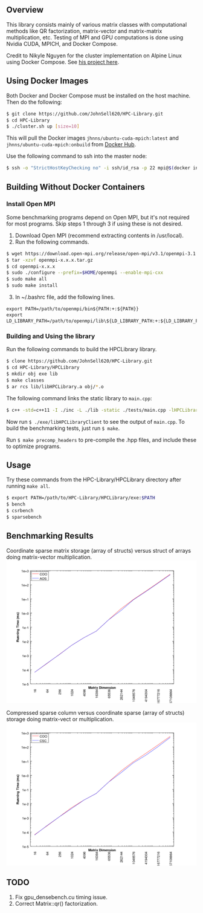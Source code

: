 ## Overview
This library consists mainly of various matrix classes with computational methods like QR factorization, matrix-vector and matrix-matrix multiplication, etc. Testing of MPI and GPU computations is done using Nvidia CUDA, MPICH, and Docker Compose.

Credit to Nikyle Nguyen for the cluster implementation on Alpine Linux using Docker Compose. See [his project here](https://github.com/NLKNguyen/alpine-mpich).

## Using Docker Images
Both Docker and Docker Compose must be installed on the host machine. Then do the following:
```bash
$ git clone https://github.com/JohnSell620/HPC-Library.git
$ cd HPC-Library
$ ./cluster.sh up [size=10]
```
This will pull the Docker images `jhnns/ubuntu-cuda-mpich:latest` and `jhnns/ubuntu-cuda-mpich:onbuild` from [Docker Hub](https://hub.docker.com/r/jhnns/ubuntu-cuda-mpich/).

Use the following command to ssh into the master node:
```bash
$ ssh -o "StrictHostKeyChecking no" -i ssh/id_rsa -p 22 mpi@$(docker inspect -f '{{range .NetworkSettings.Networks}}{{.IPAddress}}{{end}}' hpclibrary_master_1)
```

## Building Without Docker Containers
### Install Open MPI
Some benchmarking programs depend on Open MPI, but it's not required for most programs. Skip steps 1 through 3 if using these is not desired.
1. Download Open MPI (recommend extracting contents in /usr/local).
2. Run the following commands.
```bash
$ wget https://download.open-mpi.org/release/open-mpi/v3.1/openmpi-3.1.3.tar.gz
$ tar -xzvf openmpi-x.x.x.tar.gz
$ cd openmpi-x.x.x
$ sudo ./configure --prefix=$HOME/openmpi --enable-mpi-cxx
$ sudo make all
$ sudo make install
```
3. In ~/.bashrc file, add the following lines.
```
export PATH=/path/to/openmpi/bin${PATH:+:${PATH}}
export LD_LIBRARY_PATH=/path/to/openmpi/lib\${LD_LIBRARY_PATH:+:${LD_LIBRARY_PATH}}
```

### Building and Using the library
Run the following commands to build the HPCLibrary library.
```bash
$ clone https://github.com/JohnSell620/HPC-Library.git
$ cd HPC-Library/HPCLibrary
$ mkdir obj exe lib
$ make classes
$ ar rcs lib/libHPCLibrary.a obj/*.o
```
The following command links the static library to `main.cpp`:
```bash
$ c++ -std=c++11 -I ./inc -L ./lib -static ./tests/main.cpp -lHPCLibrary -o ./exe/libHPCLibraryClient
```
Now run `$ ./exe/libHPCLibraryClient` to see the output of `main.cpp`. To build the benchmarking tests, just run `$ make`.

Run `$ make precomp_headers` to pre-compile the .hpp files, and include these to optimize programs.

## Usage
Try these commands from the HPC-Library/HPCLibrary directory after running `make all`.
```bash
$ export PATH=/path/to/HPC-Library/HPCLibrary/exe:$PATH
$ bench
$ csrbench
$ sparsebench
```

## Benchmarking Results
Coordinate sparse matrix storage (array of structs) versus struct of arrays doing matrix-vector multiplication.
<img src="./HPCLibrary/graphs/AOSvsCOOcomparison.png" alt="AOSvsCOO" width="600px" />

Compressed sparse column versus coordinate sparse (array of structs) storage doing matrix-vect
or multiplication.
<img src="./HPCLibrary/graphs/CSCvsCOOcomparison.png" alt="CSCvsCOO" width="600px" />


## TODO
1. Fix gpu_densebench.cu timing issue.
2. Correct Matrix::qr() factorization.
